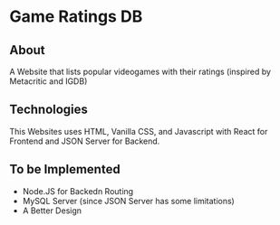 # Game Ratings DB

## About

A Website that lists popular videogames with their ratings (inspired by Metacritic and IGDB)

## Technologies

This Websites uses HTML, Vanilla CSS, and Javascript with React for Frontend and JSON Server for Backend.

## To be Implemented

* Node.JS for Backedn Routing
* MySQL Server (since JSON Server has some limitations)
* A Better Design